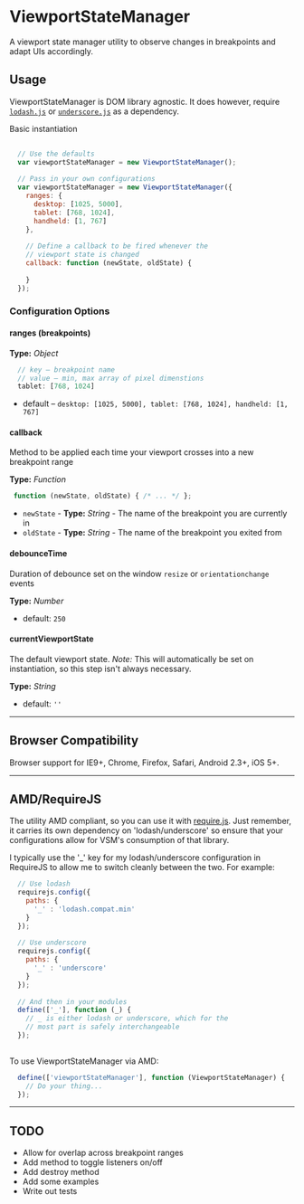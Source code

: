 ViewportStateManager
====================

A viewport state manager utility to observe changes in breakpoints and adapt UIs accordingly.

## Usage

ViewportStateManager is DOM library agnostic. It does however, require [`lodash.js`](http://lodash.com) or [`underscore.js`](http://underscorejs.org) as a dependency.

Basic instantiation

``` js
  
  // Use the defaults
  var viewportStateManager = new ViewportStateManager();
  
  // Pass in your own configurations
  var viewportStateManager = new ViewportStateManager({
    ranges: {
      desktop: [1025, 5000],
      tablet: [768, 1024],
      handheld: [1, 767]
    },
    
    // Define a callback to be fired whenever the
    // viewport state is changed
    callback: function (newState, oldState) {
      
    }
  });
```

### Configuration Options

#### ranges (breakpoints)
**Type:** _Object_

```js
  // key – breakpoint name
  // value – min, max array of pixel dimenstions
  tablet: [768, 1024]
```

+ default – `desktop: [1025, 5000], tablet: [768, 1024], handheld: [1, 767]`


#### callback
Method to be applied each time your viewport crosses into a new breakpoint range

**Type:** _Function_

```js
 function (newState, oldState) { /* ... */ };
```

+ `newState` - **Type:** _String_ - The name of the breakpoint you are currently in
+ `oldState` - **Type:** _String_ - The name of the breakpoint you exited from


#### debounceTime
Duration of debounce set on the window `resize` or `orientationchange` events

**Type:** _Number_
+ default: `250`


#### currentViewportState
The default viewport state. _Note:_ This will automatically be set on instantiation, so this step isn't always necessary.

**Type:** _String_
+ default: `''`

---

## Browser Compatibility

Browser support for IE9+, Chrome, Firefox, Safari, Android 2.3+, iOS 5+.

---

## AMD/RequireJS
The utility AMD compliant, so you can use it with [require.js](http://requirejs.org). Just remember, it carries its own dependency on 'lodash/underscore' so ensure that your configurations allow for VSM's consumption of that library.

I typically use the '_' key for my lodash/underscore configuration in RequireJS to allow me to switch cleanly between the two. For example:

``` js
  // Use lodash
  requirejs.config({
    paths: {
      '_' : 'lodash.compat.min'
    }
  });
  
  // Use underscore
  requirejs.config({
    paths: {
      '_' : 'underscore'
    }
  });
    
  // And then in your modules
  define(['_'], function (_) {
    // _ is either lodash or underscore, which for the 
    // most part is safely interchangeable
  });
    
```

To use ViewportStateManager via AMD:

``` js
  define(['viewportStateManager'], function (ViewportStateManager) {
    // Do your thing...
  });
```

---

## TODO
+ Allow for overlap across breakpoint ranges
+ Add method to toggle listeners on/off
+ Add destroy method
+ Add some examples
+ Write out tests
